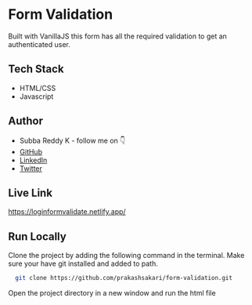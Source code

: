 
# Form Validation

Built with VanillaJS this form has all the required validation to get an authenticated user.


## Tech Stack

- HTML/CSS
- Javascript


## Author

-   Subba Reddy K - follow me on 👇
-   [GitHub](https://github.com/subbareeddy)
-   [LinkedIn](https://www.linkedin.com/in/subbareddy-k-858468325/)
-   [Twitter](https://x.com/subbareddyk088)


## Live Link

https://loginformvalidate.netlify.app/


## Run Locally

Clone the project by adding the following command in the terminal.
Make sure your have git installed and added to path.

```bash
  git clone https://github.com/prakashsakari/form-validation.git
```

Open the project directory in a new window and run the html file

